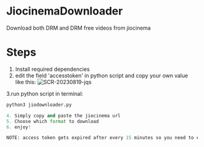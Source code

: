 # JiocinemaDownloader
Download both DRM and DRM free videos from jiocinema

# Steps
1. Install required dependencies
2. edit the field 'accesstoken' in python script and copy your own value like this:
![SCR-20230819-jqs](https://github.com/swappyison/JiocinemaDownloader/assets/88504971/310d8f8c-2d28-4c13-946c-6c594fc67914)

3.run python script in terminal:
 ```python
python3 jiodownloader.py

4. Simply copy and paste the jiocinema url
5. Choose which format to download
6. enjoy!

NOTE: access token gets expired after every 15 minutes so you need to edit the python file for a fresh token everytime.
